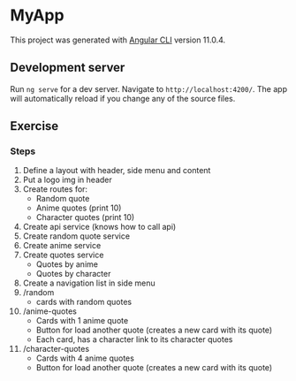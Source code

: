 # MyApp

This project was generated with [Angular CLI](https://github.com/angular/angular-cli) version 11.0.4.

## Development server

Run `ng serve` for a dev server. Navigate to `http://localhost:4200/`. The app will automatically reload if you change any of the source files.

## Exercise

### Steps

1. Define a layout with header, side menu and content
2. Put a logo img in header
3. Create routes for:
   - Random quote
   - Anime quotes (print 10)
   - Character quotes (print 10)
4. Create api service (knows how to call api)
5. Create random quote service
6. Create anime service
7. Create quotes service
   - Quotes by anime
   - Quotes by character
8. Create a navigation list in side menu
9. /random
   - cards with random quotes
10. /anime-quotes
    - Cards with 1 anime quote
    - Button for load another quote (creates a new card with its quote)
    - Each card, has a character link to its character quotes
11. /character-quotes
    - Cards with 4 anime quotes
    - Button for load another quote (creates a new card with its quote)
